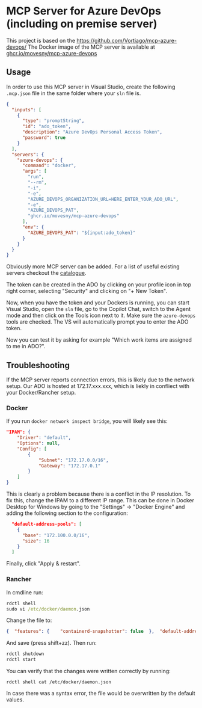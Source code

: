 # MCP Server for Azure DevOps (including on premise server)
This project is based on the https://github.com/Vortiago/mcp-azure-devops/
The Docker image of the MCP server is available at [ghcr.io/movesny/mcp-azure-devops](https://github.com/users/movesny/packages/container/package/mcp-azure-devops)

## Usage
In order to use this MCP server in Visual Studio, create the following `.mcp.json` file in the same folder where your `sln` file is.
```json
{
  "inputs": [
    {
      "type": "promptString",
      "id": "ado_token",
      "description": "Azure DevOps Personal Access Token",
      "password": true
    }
  ],
  "servers": {
    "azure-devops": {
      "command": "docker",
      "args": [
        "run",
        "--rm",
        "-i",
        "-e",
        "AZURE_DEVOPS_ORGANIZATION_URL=HERE_ENTER_YOUR_ADO_URL",
        "-e",
        "AZURE_DEVOPS_PAT",
        "ghcr.io/movesny/mcp-azure-devops"
      ],
      "env": {
        "AZURE_DEVOPS_PAT": "${input:ado_token}"
      }
    }
  }
}
```
Obviously more MCP server can be added. For a list of useful existing servers checkout the [catalogue](https://github.com/modelcontextprotocol/servers).

The token can be created in the ADO by clicking on your profile icon in top right corner, selecting "Security" and clicking on "+ New Token".

Now, when you have the token and your Dockers is running, you can start Visual Studio, open the `sln` file, go to the Copilot Chat, switch to the Agent mode and then click on the Tools icon next to it. Make sure the `azure-devops` tools are checked. The VS will automatically prompt you to enter the ADO token.

Now you can test it by asking for example "Which work items are assigned to me in ADO?".

## Troubleshooting
If the MCP server reports connection errors, this is likely due to the network setup.
Our ADO is hosted at 172.17.xxx.xxx, which is liekly in confliect with your Docker/Rancher setup.

### Docker
If you run `docker network inspect bridge`, you will likely see this:
```json
"IPAM": {
    "Driver": "default",
    "Options": null,
    "Config": [
        {
            "Subnet": "172.17.0.0/16",
            "Gateway": "172.17.0.1"
        }
    ]
}
```
This is clearly a problem because there is a conflict in the IP resolution. To fix this, change the IPAM to a different IP range. This can be done in Docker Desktop for Windows by going to the "Settings" -> "Docker Engine" and adding the following section to the configuration:
```json
  "default-address-pools": [
    {
      "base": "172.100.0.0/16",
      "size": 16
    }
  ]
```
Finally, click "Apply & restart".

### Rancher
In cmdline run:
```cmd
rdctl shell
sudo vi /etc/docker/daemon.json
```
Change the file to:
```json
{  "features": {    "containerd-snapshotter": false  },  "default-address-pools": [    {      "base": "172.100.0.0/16",      "size": 16    }  ]}
```
And save (press shift+zz).
Then run:
```cmd
rdctl shutdown
rdctl start
```
You can verify that the changes were written correctly by running:
```
rdctl shell cat /etc/docker/daemon.json
```
In case there was a syntax error, the file would be overwritten by the default values.
